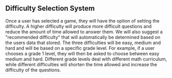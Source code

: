 ## Difficulty Selection System ##

Once a user has selected a game, they will have the option of setting the difficulty. A higher difficulty will produce more difficult questions and reduce the amount of time allowed to answer them. We will also suggest a "recommended difficulty" that will automatically be determined based on the users data that stored. The three difficulties will be easy, medium and hard and will be based on a specific grade level. For example, if a user chooses a grade 1 level, they will then be asked to choose between easy medium and hard. Different grade levels deal with different math curriculum, while different difficulties will shorten the time allowed and increase the difficulty of the questions.
